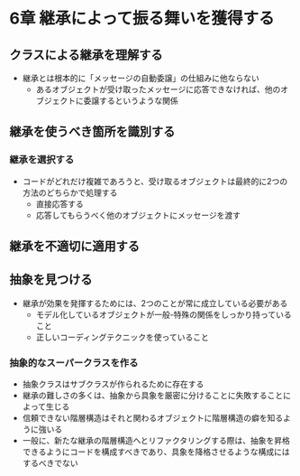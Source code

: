 # 6章 継承によって振る舞いを獲得する

## クラスによる継承を理解する
- 継承とは根本的に「メッセージの自動委譲」の仕組みに他ならない
	- あるオブジェクトが受け取ったメッセージに応答できなければ、他のオブジェクトに委譲するというような関係

## 継承を使うべき箇所を識別する

### 継承を選択する
- コードがどれだけ複雑であろうと、受け取るオブジェクトは最終的に2つの方法のどちらかで処理する
	- 直接応答する
	- 応答してもらうべく他のオブジェクトにメッセージを渡す

## 継承を不適切に適用する

## 抽象を見つける
- 継承が効果を発揮するためには、2つのことが常に成立している必要がある
	- モデル化しているオブジェクトが一般-特殊の関係をしっかり持っていること
	- 正しいコーディングテクニックを使っていること

### 抽象的なスーパークラスを作る
- 抽象クラスはサブクラスが作られるために存在する
- 継承の難しさの多くは、抽象から具象を厳密に分けることに失敗することによって生じる
- 信頼できない階層構造はそれと関わるオブジェクトに階層構造の癖を知るように強いる
- 一般に、新たな継承の階層構造へとリファクタリングする際は、抽象を昇格できるようにコードを構成すべきであり、具象を降格させるような構成にはするべきでない
